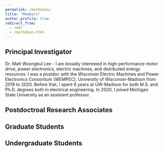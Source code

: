 ```yaml
---
permalink: /markdown/
title: "Members"
author_profile: true
redirect_from: 
  - /md/
  - /markdown.html
---
```


Principal Investigator
-----
Dr. Matt Woongkul Lee - I am broadly interested in high-performance motor drive, power electronics, electric machines, and distributed energy resources. I was a postdoc with the Wisconsin Electric Machines and Power Electronics Consortium (WEMPEC), University of Wisconsin-Madison from 2019 to 2020. Before that, I spent 6 years at UW-Madison for both M.S. and Ph.D. degrees both in electrical engineering. In 2020, I joined Michigan State University as an assistant professor. 

Postdoctroal Research Associates
-----

Graduate Students
-----

Undergraduate Students
-----
